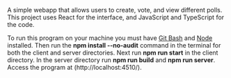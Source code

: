 A simple webapp that allows users to create, vote, and view different polls. This project uses React for the interface, and JavaScript and TypeScript for the code.

To run this program on your machine you must have [Git Bash](https://gitforwindows.org/) and [Node](https://nodejs.org/en/download) installed. Then run the **npm install --no-audit** command in the terminal for both the client and server directories. Next run **npm run start** in the client directory. In the server directory run **npm run build** and **npm run server**. Access the program at (http://localhost:4510/).

